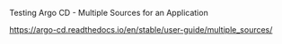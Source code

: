 Testing Argo CD - Multiple Sources for an Application

https://argo-cd.readthedocs.io/en/stable/user-guide/multiple_sources/
